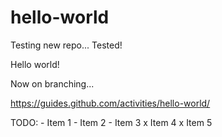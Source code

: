 # hello-world

Testing new repo... Tested!

Hello world!

Now on branching...

https://guides.github.com/activities/hello-world/

TODO: 
    - Item 1
    - Item 2
    - Item 3
    x Item 4
    x Item 5

